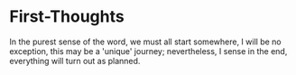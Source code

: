 # First-Thoughts

In the purest sense of the word, we must all start somewhere, I will be no exception, this may be a 'unique' journey; nevertheless, I
sense in the end, everything will turn out as planned.
